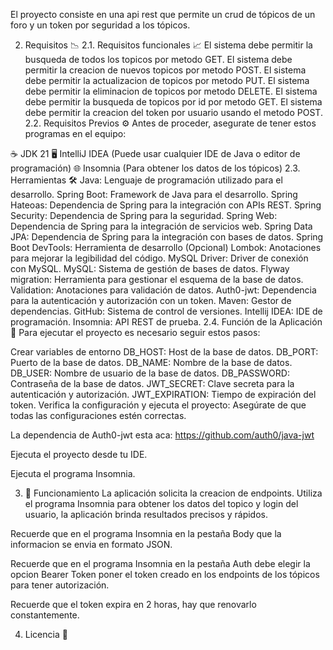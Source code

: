 El proyecto consiste en una api rest que permite un crud de tópicos de un foro y un token por seguridad a los tópicos.

2. Requisitos 📉
2.1. Requisitos funcionales 📈
El sistema debe permitir la busqueda de todos los topicos por metodo GET.
El sistema debe permitir la creacion de nuevos topicos por metodo POST.
El sistema debe permitir la actualizacion de topicos por metodo PUT.
El sistema debe permitir la eliminacion de topicos por metodo DELETE.
El sistema debe permitir la busqueda de topicos por id por metodo GET.
El sistema debe permitir la creacion del token por usuario usando el metodo POST.
2.2. Requisitos Previos ⚙️
Antes de proceder, asegurate de tener estos programas en el equipo:

☕ JDK 21
🖥️ IntelliJ IDEA (Puede usar cualquier IDE de Java o editor de programación)
🌐 Insomnia (Para obtener los datos de los tópicos)
2.3. Herramientas 🛠️
Java: Lenguaje de programación utilizado para el desarrollo.
Spring Boot: Framework de Java para el desarrollo.
Spring Hateoas: Dependencia de Spring para la integración con APIs REST.
Spring Security: Dependencia de Spring para la seguridad.
Spring Web: Dependencia de Spring para la integración de servicios web.
Spring Data JPA: Dependencia de Spring para la integración con bases de datos.
Spring Boot DevTools: Herramienta de desarrollo (Opcional)
Lombok: Anotaciones para mejorar la legibilidad del código.
MySQL Driver: Driver de conexión con MySQL.
MySQL: Sistema de gestión de bases de datos.
Flyway migration: Herramienta para gestionar el esquema de la base de datos.
Validation: Anotaciones para validación de datos.
Auth0-jwt: Dependencia para la autenticación y autorización con un token.
Maven: Gestor de dependencias.
GitHub: Sistema de control de versiones.
Intellij IDEA: IDE de programación.
Insomnia: API REST de prueba.
2.4. Función de la Aplicación 🚀
Para ejecutar el proyecto es necesario seguir estos pasos:

Crear variables de entorno
DB_HOST: Host de la base de datos.
DB_PORT: Puerto de la base de datos.
DB_NAME: Nombre de la base de datos.
DB_USER: Nombre de usuario de la base de datos.
DB_PASSWORD: Contraseña de la base de datos.
JWT_SECRET: Clave secreta para la autenticación y autorización.
JWT_EXPIRATION: Tiempo de expiración del token.
Verifica la configuración y ejecuta el proyecto:
Asegúrate de que todas las configuraciones estén correctas.

La dependencia de Auth0-jwt esta aca: https://github.com/auth0/java-jwt

Ejecuta el proyecto desde tu IDE.

Ejecuta el programa Insomnia.

3. 🔄 Funcionamiento
La aplicación solicita la creacion de endpoints. Utiliza el programa Insomnia para obtener los datos del topico y login del usuario, la aplicación brinda resultados precisos y rápidos.

Recuerde que en el programa Insomnia en la pestaña Body que la informacion se envia en formato JSON.

Recuerde que en el programa Insomnia en la pestaña Auth debe elegir la opcion Bearer Token poner el token creado en los endpoints de los tópicos para tener autorización.

Recuerde que el token expira en 2 horas, hay que renovarlo constantemente.

4. Licencia 📝
